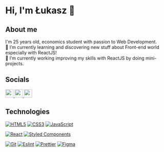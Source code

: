 # Hi, I'm Łukasz 👋 

## About me 
I'm 25 years old, economics student with passion to Web Development. <br>
🌱 I’m currently learning and discovering new stuff about Front-end world especially with ReactJS! <br>
🔭 I’m currently working improving my skills with ReactJS by doing mini-projects.


## Socials
<p>
  
  <a href="https://twitter.com/_Aroniero" target="_blank">
   <img src="https://img.shields.io/badge/twitter-%231DA1F2.svg?&style=for-the-badge&logo=twitter&logoColor=white" height=25>
  </a> 
  <a href="https://www.linkedin.com/in/%C5%82ukasz-godlewski-9077051b3/" target="_blank">
    <img src="https://img.shields.io/badge/linkedin-%230077B5.svg?&style=for-the-badge&logo=linkedin&logoColor=white" height=25>
  </a> 
  <a href="https://www.instagram.com/aron_iero_d/" target="_blank">
    <img src="https://img.shields.io/badge/instagram-%23E4405F.svg?&style=for-the-badge&logo=instagram&logoColor=white" height=25>
  </a> 
 
</p>


## Technologies 

[![HTML5](https://img.shields.io/badge/-HTML5-E34F26?style=for-the-badge&logo=html5&logoColor=white&https://github.com/Aroniero)](https://github.com/Aroniero)
[![CSS3](https://img.shields.io/badge/-CSS3-1572B6?style=for-the-badge&logo=css3&link=https://github.com/Aroniero)](https://github.com/olafsulich/)
[![JavaScript](https://img.shields.io/badge/-JavaScript-black?style=for-the-badge&logo=javascript&link=https://github.com/Aroniero)](https://github.com/Aroniero)


[![React](https://img.shields.io/badge/-React-black?style=for-the-badge&logo=react)](https://github.com/Aroniero)
[![Styled Components](https://img.shields.io/badge/-StyledComponents-blue?style=for-the-badge&color=black&logo=Styled-Components&logoColor=pink)](https://github.com/Aroniero)

[![Git](https://img.shields.io/badge/-Git-black?style=for-the-badge&logo=git&https://github.com/Aroniero)](https://github.com/Aroniero)
[![Eslint](https://img.shields.io/badge/-Eslint-purple?style=for-the-badge&logo=Eslint&logoColor=white)](https://github.com/olafsulich/)
[![Prettier](https://img.shields.io/badge/-Prettier-blue?style=for-the-badge&logo=Prettier&logoColor=white)](https://github.com/olafsulich/)
[![Figma](https://img.shields.io/badge/-Figma-gray?style=for-the-badge&logo=Figma&logoColor=white)](https://github.com/olafsulich/)

